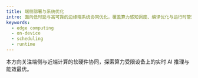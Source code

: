 ```yaml
---
title: 端侧部署与系统优化
intro: 面向低时延与高可靠的边缘端系统协同优化，覆盖算力感知调度、编译优化与运行时管理（占位）。
keywords:
  - edge computing
  - on-device
  - scheduling
  - runtime
---
```

本方向关注端侧与近端计算的软硬件协同，探索算力受限设备上的实时 AI 推理与能效最优。 